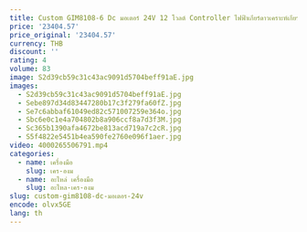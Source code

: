 ```yaml
---
title: Custom GIM8108-6 Dc มอเตอร์ 24V 12 โวลต์ Controller ไฟฟ้าเกียร์ดาวเคราะห์เกียร์ Brushless Dc มอเตอร์สําหรับแขนหุ่นยนต์
price: '23404.57'
price_original: '23404.57'
currency: THB
discount: ''
rating: 4
volume: 83
image: S2d39cb59c31c43ac9091d5704beff91aE.jpg
images:
  - S2d39cb59c31c43ac9091d5704beff91aE.jpg
  - Sebe897d34d83447280b17c3f279fa60fZ.jpg
  - Se7c6abbaf61049ed82c571007259e364o.jpg
  - Sbc6e0c1e4a704802b8a906ccf8a7d3f3M.jpg
  - Sc365b1390afa4672be813acd719a7c2cR.jpg
  - S5f4822e5451b4ea590fe2760e096f1aer.jpg
video: 4000265506791.mp4
categories:
  - name: เครื่องมือ
    slug: เคร-องม
  - name: อะไหล่ เครื่องมือ
    slug: อะไหล-เคร-องม
slug: custom-gim8108-dc-มอเตอร-24v
encode: olvx5GE
lang: th
---
```

  